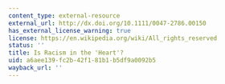 ```yaml
---
content_type: external-resource
external_url: http://dx.doi.org/10.1111/0047-2786.00150
has_external_license_warning: true
license: https://en.wikipedia.org/wiki/All_rights_reserved
status: ''
title: Is Racism in the 'Heart'?
uid: a6aee139-fc2b-42f1-81b1-b5df9a0092b5
wayback_url: ''
---
```


